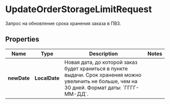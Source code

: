

# UpdateOrderStorageLimitRequest

Запрос на обновление срока хранения заказа в ПВЗ.

## Properties

Name | Type | Description | Notes
------------ | ------------- | ------------- | -------------
**newDate** | **LocalDate** | Новая дата, до которой заказ будет храниться в пункте выдачи.  Срок хранения можно увеличить не больше, чем на 30 дней.  Формат даты: &#x60;ГГГГ-ММ-ДД&#x60;.  | 



